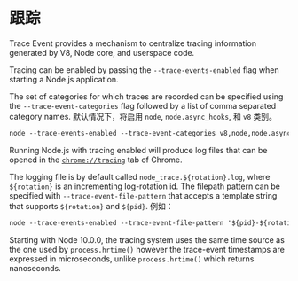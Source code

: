 # 跟踪

<!--introduced_in=v7.7.0-->

Trace Event provides a mechanism to centralize tracing information generated by V8, Node core, and userspace code.

Tracing can be enabled by passing the `--trace-events-enabled` flag when starting a Node.js application.

The set of categories for which traces are recorded can be specified using the `--trace-event-categories` flag followed by a list of comma separated category names. 默认情况下，将启用 `node`, `node.async_hooks`, 和 `v8` 类别。

```txt
node --trace-events-enabled --trace-event-categories v8,node,node.async_hooks server.js
```

Running Node.js with tracing enabled will produce log files that can be opened in the [`chrome://tracing`](https://www.chromium.org/developers/how-tos/trace-event-profiling-tool) tab of Chrome.

The logging file is by default called `node_trace.${rotation}.log`, where `${rotation}` is an incrementing log-rotation id. The filepath pattern can be specified with `--trace-event-file-pattern` that accepts a template string that supports `${rotation}` and `${pid}`. 例如：

```txt
node --trace-events-enabled --trace-event-file-pattern '${pid}-${rotation}.log' server.js
```

Starting with Node 10.0.0, the tracing system uses the same time source as the one used by `process.hrtime()` however the trace-event timestamps are expressed in microseconds, unlike `process.hrtime()` which returns nanoseconds.